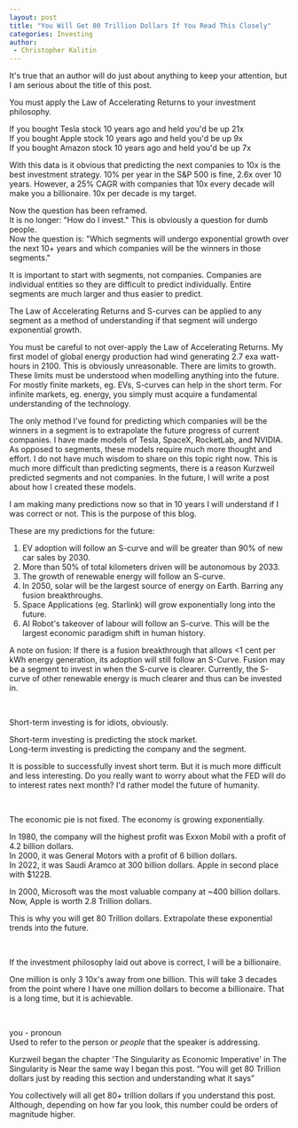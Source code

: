 ```yaml
---
layout: post
title: "You Will Get 80 Trillion Dollars If You Read This Closely"
categories: Investing
author:
 - Christopher Kalitin
---
```

<head>
    <meta property="og:image" content="{{site.url}}/assets/images/2023-09-22/image8.png">
</head>
It's true that an author will do just about anything to keep your attention, but I am serious about the title of this post.

You must apply the Law of Accelerating Returns to your investment philosophy.

If you bought Tesla stock 10 years ago and held you'd be up 21x  
If you bought Apple stock 10 years ago and held you'd be up 9x  
If you bought Amazon stock 10 years ago and held you'd be up 7x

With this data is it obvious that predicting the next companies to 10x is the best investment strategy.
10% per year in the S&P 500 is fine, 2.6x over 10 years. However, a 25% CAGR with companies that 10x every decade will make you a billionaire. 10x per decade is my target.

Now the question has been reframed.   
It is no longer: "How do I invest." This is obviously a question for dumb people.  
Now the question is: "Which segments will undergo exponential growth over the next 10+ years and which companies will be the winners in those segments."

It is important to start with segments, not companies. Companies are individual entities so they are difficult to predict individually. Entire segments are much larger and thus easier to predict.

The Law of Accelerating Returns and S-curves can be applied to any segment as a method of understanding if that segment will undergo exponential growth.

You must be careful to not over-apply the Law of Accelerating Returns. My first model of global energy production had wind generating 2.7 exa watt-hours in 2100. This is obviously unreasonable. There are limits to growth. These limits must be understood when modelling anything into the future. For mostly finite markets, eg. EVs, S-curves can help in the short term. For infinite markets, eg. energy, you simply must acquire a fundamental understanding of the technology.

The only method I've found for predicting which companies will be the winners in a segment is to extrapolate the future progress of current companies. I have made models of Tesla, SpaceX, RocketLab, and NVIDIA. As opposed to segments, these models require much more thought and effort. I do not have much wisdom to share on this topic right now. This is much more difficult than predicting segments, there is a reason Kurzweil predicted segments and not companies. In the future, I will write a post about how I created these models.

I am making many predictions now so that in 10 years I will understand if I was correct or not. This is the purpose of this blog.

These are my predictions for the future:
1. EV adoption will follow an S-curve and will be greater than 90% of new car sales by 2030.
2. More than 50% of total kilometers driven will be autonomous by 2033.
3. The growth of renewable energy will follow an S-curve.
4. In 2050, solar will be the largest source of energy on Earth. Barring any fusion breakthroughs.
5. Space Applications (eg. Starlink) will grow exponentially long into the future.
6. AI Robot's takeover of labour will follow an S-curve. This will be the largest economic paradigm shift in human history.

A note on fusion: If there is a fusion breakthrough that allows <1 cent per kWh energy generation, its adoption will still follow an S-Curve. Fusion may be a segment to invest in when the S-curve is clearer. Currently, the S-curve of other renewable energy is much clearer and thus can be invested in.

‎

Short-term investing is for idiots, obviously.

Short-term investing is predicting the stock market.  
Long-term investing is predicting the company and the segment.

It is possible to successfully invest short term. But it is much more difficult and less interesting. Do you really want to worry about what the FED will do to interest rates next month? I'd rather model the future of humanity.

‎

The economic pie is not fixed. The economy is growing exponentially.

In 1980, the company will the highest profit was Exxon Mobil with a profit of 4.2 billion dollars.  
In 2000, it was General Motors with a profit of 6 billion dollars.  
In 2022, it was Saudi Aramco at 300 billion dollars. Apple in second place with $122B.

In 2000, Microsoft was the most valuable company at ~400 billion dollars.  
Now, Apple is worth 2.8 Trillion dollars.

This is why you will get 80 Trillion dollars. Extrapolate these exponential trends into the future.

‎

If the investment philosophy laid out above is correct, I will be a billionaire.

One million is only 3 10x's away from one billion. This will take 3 decades from the point where I have one million dollars to become a billionaire. That is a long time, but it is achievable.

‎

you - pronoun  
Used to refer to the person or <i>people</i> that the speaker is addressing.

Kurzweil began the chapter 'The Singularity as Economic Imperative' in The Singularity is Near the same way I began this post. “You will get 80 Trillion dollars just by reading this section and understanding what it says”

You collectively will all get 80+ trillion dollars if you understand this post. Although, depending on how far you look, this number could be orders of magnitude higher.
